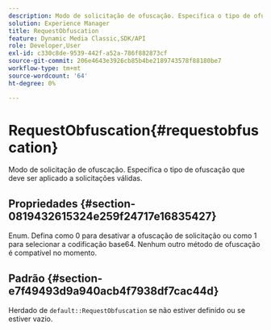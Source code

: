 ```yaml
---
description: Modo de solicitação de ofuscação. Especifica o tipo de ofuscação que deve ser aplicado a solicitações válidas.
solution: Experience Manager
title: RequestObfuscation
feature: Dynamic Media Classic,SDK/API
role: Developer,User
exl-id: c330c8de-9539-442f-a52a-786f882873cf
source-git-commit: 206e4643e3926cb85b4be2189743578f88180be7
workflow-type: tm+mt
source-wordcount: '64'
ht-degree: 0%

---
```


# RequestObfuscation{#requestobfuscation}

Modo de solicitação de ofuscação. Especifica o tipo de ofuscação que deve ser aplicado a solicitações válidas.

## Propriedades {#section-0819432615324e259f24717e16835427}

Enum. Defina como 0 para desativar a ofuscação de solicitação ou como 1 para selecionar a codificação base64. Nenhum outro método de ofuscação é compatível no momento.

## Padrão {#section-e7f49493d9a940acb4f7938df7cac44d}

Herdado de `default::RequestObfuscation` se não estiver definido ou se estiver vazio.
